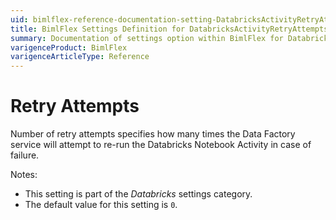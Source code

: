 ```yaml
---
uid: bimlflex-reference-documentation-setting-DatabricksActivityRetryAttempts
title: BimlFlex Settings Definition for DatabricksActivityRetryAttempts
summary: Documentation of settings option within BimlFlex for DatabricksActivityRetryAttempts
varigenceProduct: BimlFlex
varigenceArticleType: Reference
---
```


# Retry Attempts

Number of retry attempts specifies how many times the Data Factory service will attempt to re-run the Databricks Notebook Activity in case of failure.

Notes:

* This setting is part of the *Databricks* settings category.
* The default value for this setting is `0`.